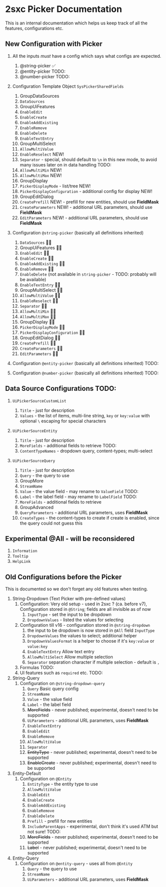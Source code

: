 # 2sxc Picker Documentation

This is an internal documentation which helps us keep track of all the features, configurations etc.


## New Configuration with Picker

1. All the inputs _must_ have a config which says what configs are expected.
    1. @string-picker ✅
    1. @entity-picker TODO:
    1. @number-picker TODO:

1. Configuration Template Object `SysPickerSharedFields`
    1. GroupDataSources
    1. `DataSources`
    1. GroupUiFeatures
    1. `EnableEdit`
    1. `EnableCreate`
    1. `EnableAddExisting`
    1. `EnableRemove`
    1. `EnableDelete`
    1. `EnableTextEntry`
    1. GroupMultiSelect
    1. `AllowMultiValue`
    1. `EnableReselect` NEW!
    1. `Separator` - special, should default to `\n` in this new mode, to avoid many issues later on in data handling TODO:
    1. `AllowMultiMin` NEW!
    1. `AllowMultiMax` NEW!
    1. GroupDisplay
    1. `PickerDisplayMode` - list/tree NEW!
    1. `PickerDisplayConfiguration` - additional config for display NEW!
    1. GroupEditDialog
    1. `CreatePrefill` NEW! - prefill for new entities, should use **FieldMask**
    1. `CreateParameters` NEW! - additional URL parameters, should use **FieldMask**
    1. `EditParameters` NEW! - additional URL parameters, should use **FieldMask**

1. Configuration `@string-picker` (basically all definitions inherited)
    1. `DataSources` 👩‍👦
    1. GroupUiFeatures 👩‍👦
    1. `EnableEdit` 👩‍👦
    1. `EnableCreate` 👩‍👦
    1. `EnableAddExisting` 👩‍👦
    1. `EnableRemove` 👩‍👦
    1. `EnableDelete` (not available in `string-picker` - TODO: probably will be available)
    1. `EnableTextEntry` 👩‍👦
    1. GroupMultiSelect 👩‍👦
    1. `AllowMultiValue` 👩‍👦
    1. `EnableReselect` 👩‍👦
    1. `Separator` 👩‍👦
    1. `AllowMultiMin` 👩‍👦
    1. `AllowMultiMax` 👩‍👦
    1. GroupDisplay 👩‍👦
    1. `PickerDisplayMode` 👩‍👦
    1. `PickerDisplayConfiguration` 👩‍👦
    1. GroupEditDialog 👩‍👦
    1. `CreatePrefill` 👩‍👦
    1. `CreateParameters` 👩‍👦
    1. `EditParameters` 👩‍👦

1. Configuration `@entity-picker` (basically all definitions inherited) TODO:

1. Configuration `@number-picker` (basically all definitions inherited) TODO:


## Data Source Configurations TODO:

1. `UiPickerSourceCustomList`
    1. `Title` - just for description
    1. `Values` - the list of items, multi-line string, `key` or `key:value` with optional `\` escaping for special characters

1. `UiPickerSourceEntity`
    1. `Title` - just for description
    1. `MoreFields` - additional fields to retrieve TODO:
    1. `ContentTypeNames` - dropdown query, content-types; multi-select

1. `UiPickerSourceQuery`
    1. `Title` - just for description
    1. `Query` - the query to use
    1. GroupMore
    1. `StreamName`
    1. `Value` - the value field - may rename to `ValueField` TODO:
    1. `Label` - the label field - may rename to `LabelField` TODO:
    1. `MoreFields` - additional fields to retrieve
    1. GroupAdvanced
    1. `QueryParameters` - additional URL parameters, uses **FieldMask**
    1. `CreateTypes` - the content-types to create if create is enabled, since the query could not guess this

## Experimental @All - will be reconsidered

1. `Information`
1. `Tooltip`
1. `HelpLink`


## Old Configurations before the Picker

This is documented so we don't forget any old features when testing.

1. String-Dropdown (Text Picker with pre-defined values)
    1. Configuration: Very old setup - used in 2sxc ? (ca. before v7),  
       Configuration stored in `@String`; fields are all invisible as of now
        1. `InputType` - set the input to be dropdown
        1. `DropdownValues` - listed the values for selecting
    1. Configuration till v16 - configuration stored in `@string-dropdown`
        1. the input to be dropdown is now stored in `@All` field `InputType`
        1. `DropdownValues` the values to select; additional helper
        1. `DropdownValuesFormat` is a helper to choose if it's `key:value` or `value:key`
        1. `EnableTextEntry` Allow text entry
        1. `AllowMultiSelect` Allow multiple selection
        1. `Separator` separation character if multiple selection - default is `,`
    1. Formulas TODO:
    1. UI features such as `required` etc. TODO:
1. String-Query
    1. Configuration on `@string-dropdown-query`
        1. `Query` Basic query config
        1. `StreamName`
        1. `Value` - the value field
        1. `Label` - the label field
        1. ~~MoreFields~~ - never published; experimental, doesn't need to be supported
        1. `UiParameters` - additional URL parameters, uses **FieldMask**
        1. `EnableTextEntry`
        1. `EnableEdit`
        1. `EnableRemove`
        1. `AllowMultiValue`
        1. `Separator`
        1. ~~EntityType~~ - never published; experimental, doesn't need to be supported
        1. ~~EnableCreate~~ - never published; experimental, doesn't need to be supported
1. Entity-Default
    1. Configuration on `@Entity`
        1. `EntityType` - the entity type to use
        1. `AllowMultiValue`
        1. `EnableEdit`
        1. `EnableCreate`
        1. `EnableAddExisting`
        1. `EnableRemove`
        1. `EnableDelete`
        1. `Prefill` - prefill for new entities
        1. `IncludeParentApps` - experimental, don't think it's used ATM but not sure! TODO:
        1. ~~MoreFields~~ - never published; experimental, doesn't need to be supported
        1. ~~Label~~ - never published; experimental, doesn't need to be supported
1. Entity-Query
    1. Configuration on `@entity-query` - uses all from `@Entity`
        1. `Query` - the query to use
        1. `StreamName`
        1. `UiParameters` - additional URL parameters, uses **FieldMask**
